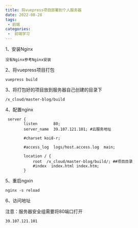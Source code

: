 ```yaml
---
title: 将vuepress项目部署到个人服务器
date: 2022-08-28
tags:
 - 前端
categories:
 -  前端学习
---
```


1、安装Nginx

```
没有Nginx参考Nginx安装
```

2、将vuepress项目打包

```
vuepress build
```

3、将打包好的项目放到服务器自己创建的目录下

```shell
/x_cloud/master-blog/build
```

4、配置nginx

```
 server {
        listen       80;
        server_name  39.107.121.101; #云服务地址
    
        #charset koi8-r;

        #access_log  logs/host.access.log  main;

        location / {
            root  /x_cloud/master-blog/build/; ##项目目录
            #index  index.html index.htm;
        }
```

5、重启ngxin

```
nginx -s reload
```

6、访问地址

注意：服务器安全组需要将80端口打开

```
39.107.121.101
```

